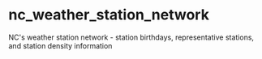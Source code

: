# nc_weather_station_network
NC's weather station network - station birthdays, representative stations, and station density information
